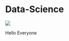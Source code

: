 # Data-Science


<img src="https://www.un.org/sites/un2.un.org/files/styles/large-article-image-style-16-9/public/field/image/1594842639.8507.jpg">


Hello Everyone
